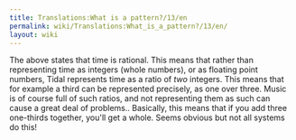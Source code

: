 ```yaml
---
title: Translations:What is a pattern?/13/en
permalink: wiki/Translations:What_is_a_pattern?/13/en/
layout: wiki
---
```


The above states that time is rational. This means that rather than
representing time as integers (whole numbers), or as floating point
numbers, Tidal represents time as a ratio of *two* integers. This means
that for example a third can be represented precisely, as one over
three. Music is of course full of such ratios, and not representing them
as such can cause a great deal of problems.. Basically, this means that
if you add three one-thirds together, you'll get a whole. Seems obvious
but not all systems do this!
